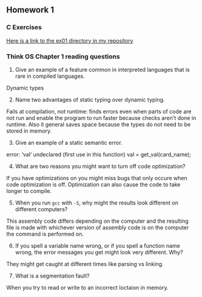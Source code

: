 ## Homework 1

### C Exercises

[Here is a link to the ex01 directory in my repository](https://github.com/LucyWilcox/ExercisesInC/tree/master/exercises/ex01)

### Think OS Chapter 1 reading questions

1) Give an example of a feature common in interpreted languages that is rare in compiled languages.

Dynamic types

2) Name two advantages of static typing over dynamic typing.

Fails at compilation, not runtime: finds errors even when parts of code are not run and enable the program to run faster because checks aren't done in runtime. Also it general saves space because the types do not need to be stored in memory.

3) Give an example of a static semantic error.

error: ‘val’ undeclared (first use in this function)
   val = get_val(card_name);

4) What are two reasons you might want to turn off code optimization?

If you have optimizations on you might miss bugs that only occure when code optimization is off. Optimization can also cause the code to take longer to compile.

5) When you run `gcc` with `-S`, why might the results look different on different computers?

This assembly code differs depending on the computer and the resulting file is made with whichever version of assembly code is on the computer the command is performed on.

6) If you spell a variable name wrong, or if you spell a function name wrong, the error messages 
you get might look very different.  Why?

They might get caught at different times like parsing vs linking.

7) What is a segmentation fault?

When you try to read or write to an incorrect loctaion in memory.


